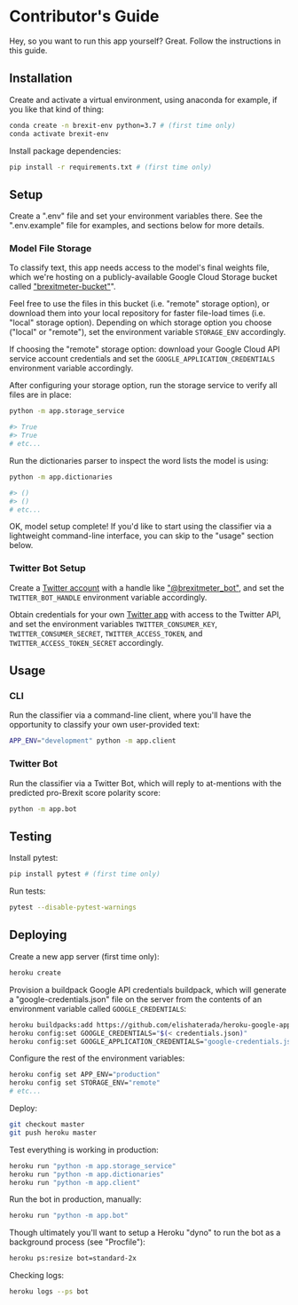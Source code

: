 # Contributor's Guide

Hey, so you want to run this app yourself? Great. Follow the instructions in this guide.

## Installation

Create and activate a virtual environment, using anaconda for example, if you like that kind of thing:

```sh
conda create -n brexit-env python=3.7 # (first time only)
conda activate brexit-env
```

Install package dependencies:

```sh
pip install -r requirements.txt # (first time only)
```

## Setup

Create a ".env" file and set your environment variables there. See the ".env.example" file for examples, and sections below for more details.

### Model File Storage

To classify text, this app needs access to the model's final weights file, which we're hosting on a publicly-available Google Cloud Storage bucket called ["brexitmeter-bucket"](https://console.cloud.google.com/storage/browser/brexitmeter-bucket/)".

Feel free to use the files in this bucket (i.e. "remote" storage option), or download them into your local repository for faster file-load times (i.e. "local" storage option). Depending on which storage option you choose ("local" or "remote"), set the environment variable `STORAGE_ENV` accordingly.

If choosing the "remote" storage option: download your Google Cloud API service account credentials and set the `GOOGLE_APPLICATION_CREDENTIALS` environment variable accordingly.

After configuring your storage option, run the storage service to verify all files are in place:

```sh
python -m app.storage_service

#> True
#> True
# etc...
```

Run the dictionaries parser to inspect the word lists the model is using:

```sh
python -m app.dictionaries

#> ()
#> ()
# etc...
```

OK, model setup complete! If you'd like to start using the classifier via a lightweight command-line interface, you can skip to the "usage" section below.

### Twitter Bot Setup

Create a [Twitter account](https://twitter.com/) with a handle like ["@brexitmeter_bot"](https://twitter.com/brexitmeter_bot), and set the `TWITTER_BOT_HANDLE` environment variable accordingly.

Obtain credentials for your own [Twitter app](https://developer.twitter.com/) with access to the Twitter API, and set the environment variables `TWITTER_CONSUMER_KEY`, `TWITTER_CONSUMER_SECRET`, `TWITTER_ACCESS_TOKEN`, and `TWITTER_ACCESS_TOKEN_SECRET` accordingly.

## Usage

### CLI

Run the classifier via a command-line client, where you'll have the opportunity to classify your own user-provided text:

```sh
APP_ENV="development" python -m app.client
```

### Twitter Bot

Run the classifier via a Twitter Bot, which will reply to at-mentions with the predicted pro-Brexit score polarity score:

```sh
python -m app.bot
```

## Testing

Install pytest:

```sh
pip install pytest # (first time only)
```

Run tests:

```sh
pytest --disable-pytest-warnings
```

## Deploying

Create a new app server (first time only):

```sh
heroku create
```

Provision a buildpack Google API credentials buildpack, which will generate a "google-credentials.json" file on the server from the contents of an environment variable called `GOOGLE_CREDENTIALS`:

```sh
heroku buildpacks:add https://github.com/elishaterada/heroku-google-application-credentials-buildpack
heroku config:set GOOGLE_CREDENTIALS="$(< credentials.json)"
heroku config:set GOOGLE_APPLICATION_CREDENTIALS="google-credentials.json"
```

Configure the rest of the environment variables:

```sh
heroku config set APP_ENV="production"
heroku config set STORAGE_ENV="remote"
# etc...
```

Deploy:

```sh
git checkout master
git push heroku master
```

Test everything is working in production:

```sh
heroku run "python -m app.storage_service"
heroku run "python -m app.dictionaries"
heroku run "python -m app.client"
```

Run the bot in production, manually:

```sh
heroku run "python -m app.bot"
```

Though ultimately you'll want to setup a Heroku "dyno" to run the bot as a background process (see "Procfile"):

```sh
heroku ps:resize bot=standard-2x
```

Checking logs:

```sh
heroku logs --ps bot
```
